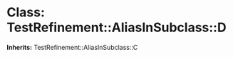 # Class: TestRefinement::AliasInSubclass::D
**Inherits:** TestRefinement::AliasInSubclass::C
    




